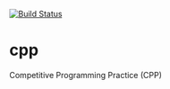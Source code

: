 [![Build Status](https://travis-ci.org/onyb/cpp.png)](https://travis-ci.org/onyb/cpp)

# cpp
Competitive Programming Practice (CPP)
